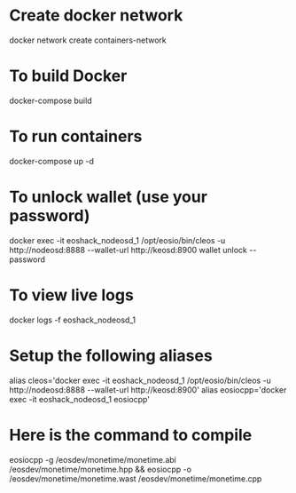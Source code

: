
# Create docker network
docker network create containers-network

# To build Docker
docker-compose build

# To run containers
docker-compose up -d

# To unlock wallet (use your password)
docker exec -it eoshack_nodeosd_1 /opt/eosio/bin/cleos -u http://nodeosd:8888 --wallet-url http://keosd:8900 wallet unlock --password 

# To view live logs
docker logs -f eoshack_nodeosd_1

# Setup the following aliases
alias cleos='docker exec -it eoshack_nodeosd_1 /opt/eosio/bin/cleos -u http://nodeosd:8888 --wallet-url http://keosd:8900'
alias eosiocpp='docker exec -it eoshack_nodeosd_1 eosiocpp'

# Here is the command to compile
eosiocpp -g /eosdev/monetime/monetime.abi /eosdev/monetime/monetime.hpp && eosiocpp -o /eosdev/monetime/monetime.wast /eosdev/monetime/monetime.cpp